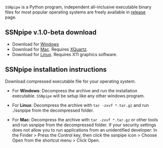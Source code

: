 `SSNpipe` is a Python program, independent all-inclusive executable binary files for most popular operating systems are freely available in [release](https://github.com/ahvdk/ssnpipe/releases) page.

## SSNpipe v.1.0-beta download
- Download for [Windows](https://github.com/ahvdk/SSNpipe/releases/download/v.1.0-beta/ssnpipe_windows.zip)
- Download for [Mac](https://github.com/ahvdk/SSNpipe/releases/download/v.1.0-beta/ssnpipe_mac.tar.gz). Requires [XQuartz](https://www.xquartz.org/).
- Download for [Linux](https://github.com/ahvdk/SSNpipe/releases/download/v.1.0-beta/ssnpipe_unix.tar.gz). Requires X11 graphics software.

## SSNpipe installation instructions
Download compressed executable file for your operating system.

- For **Windows**: Decompress the archive and run the installation executable. 
  `SSNpipe` will be setup like any other windows program.

- For **Linux**: Decompress the archive with `tar -zxvf *.tar.gz` and run ./ssnpipe from the decompressed folder.

- For **Mac**: Decompress the archive with `tar -zxvf *.tar.gz` or other tools and run ssnpipe from the decompressed folder.
  If your security settings does not allow you to run applications from an unidentified developer:
  In the Finder > Press the Control key, then click the ssnpipe icon > Choose Open from the shortcut menu > Click Open.
